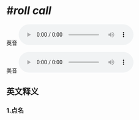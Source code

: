 # ***\#roll call*** 
英音
<audio src="./media/roll call1_AAC.aac" controls="controls"></audio>

美音
<audio src="./media/roll call1_AAC.aac" controls="controls"></audio>



  

英文释义
---
### 1.**点名**  


